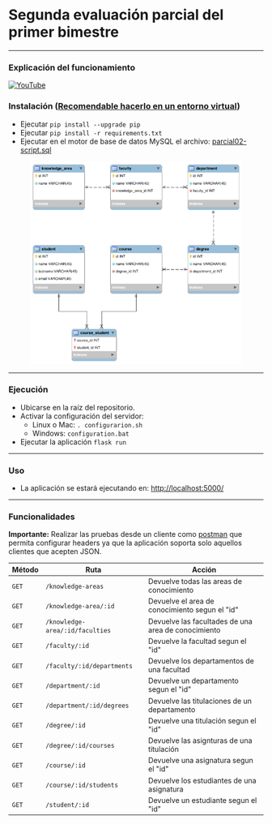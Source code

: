 # Segunda evaluación parcial del primer bimestre
---

### Explicación del funcionamiento
[![YouTube](https://img.shields.io/badge/YouTube-c00?logo=YouTube)](https://youtu.be/Xkvc2jEArm0)

### Instalación ([Recomendable hacerlo en un entorno virtual](https://medium.com/@m.monroyc22/configurar-entorno-virtual-python-a860e820aace))
* Ejecutar ```pip install --upgrade pip```
* Ejecutar ```pip install -r requirements.txt```
* Ejecutar en el motor de base de datos MySQL el archivo: [parcial02-script.sql](https://github.com/CarlosCastillo10/application-architecture/blob/main/python-flask/parcial02/parcial02-script.sql)
<p align="center">
<img src='https://github.com/CarlosCastillo10/application-architecture/blob/main/python-flask/parcial02/utpl-sqlmodel.png' alt='DB Model' title='Relational Model' height='400'>
</p>

---
### Ejecución
* Ubicarse en la raíz del repositorio.
* Activar la configuración del servidor:
  * Linux o Mac:  ``` . configurarion.sh ```
  * Windows: ``` configuration.bat ```
* Ejecutar la aplicación ```flask run```

---
### Uso
* La aplicación se estará ejecutando en: [http://localhost:5000/](http://localhost:8082/)
---

### Funcionalidades
**Importante:** Realizar las pruebas desde un cliente como [postman](https://web.postman.co/) que permita configurar headers ya que la aplicación soporta solo
aquellos clientes que acepten JSON.

| Método | Ruta                           | Acción                                              |  
|--------|--------------------------------|-----------------------------------------------------| 
| `GET`  | `/knowledge-areas`             | Devuelve todas las areas de conocimiento            |
| `GET`  | `/knowledge-area/:id`          | Devuelve el area de conocimiento segun el "id"      |
| `GET`  | `/knowledge-area/:id/faculties`| Devuelve las facultades de una area de conocimiento |
| `GET`  | `/faculty/:id`                 | Devuelve la facultad segun el "id"                  |
| `GET`  | `/faculty/:id/departments`     | Devuelve los departamentos de una facultad          |
| `GET`  | `/department/:id`              | Devuelve un departamento segun el "id"              |
| `GET`  | `/department/:id/degrees`      | Devuelve las titulaciones de un departamento        |
| `GET`  | `/degree/:id`                  | Devuelve una titulación segun el "id"               |
| `GET`  | `/degree/:id/courses`          | Devuelve las asignturas de una titulación           |
| `GET`  | `/course/:id`                  | Devuelve una asignatura segun el "id"               |
| `GET`  | `/course/:id/students`         | Devuelve los estudiantes de una asignatura          |
| `GET`  | `/student/:id`                 | Devuelve un estudiante segun el "id"                |

